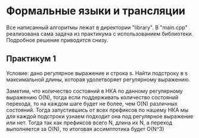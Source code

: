 # Формальные языки и трансляции

Все написанный алгоритмы лежат в директории "library". В "main.cpp" реализована сама задача из практикума с использованием библиотеки. Подробное решение приводится снизу.

## Практикум 1
Условие: дано регулярное выражение и строка s. Найти подстроку в s максимальной длины, которая удолетворяет регулярному выражению.

Заметим, что количество состояний в НКА по данному регулярному выражению O(N), тогда если поддерживать количество состояний перехода, то на каждом шаге будет не более, чем O(N) различных состояний. Тогда запустившись от всех префиксов по нашему НКА мы для каждой подстроки узнаем подходит она под регулярное выражение или нет. Тогда так как префиксов всего N, длина их N, а переход выполняется за O(N), то итоговая ассимптотика будет O(N^3)
